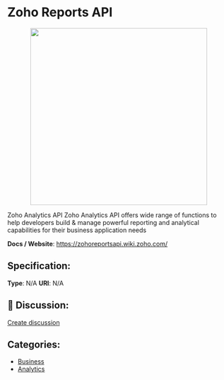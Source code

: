 # Zoho Reports API
<p align="center">
    <img width="400" src="https://raw.githubusercontent.com/apis-list/apis-list/apis/zoho-reports-api/logo_256x256.png" />
</p>

Zoho Analytics API Zoho Analytics API offers wide range of functions to help developers build & manage powerful reporting and analytical capabilities for their business application needs

**Docs / Website**: https://zohoreportsapi.wiki.zoho.com/

## Specification:
**Type**:  N/A 
**URI**:  N/A 

## 💬 Discussion:
[Create discussion](link)

## Categories:
- [Business](https://github.com/apis-list/apis-list#business)
- [Analytics](https://github.com/apis-list/apis-list#analytics)





